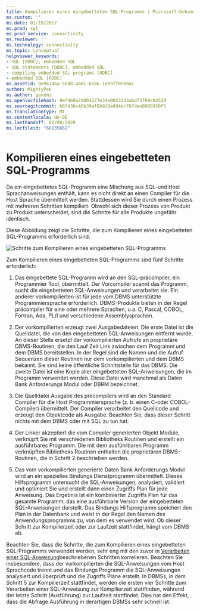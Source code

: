 ```yaml
---
title: Kompilieren eines eingebetteten SQL-Programms | Microsoft-Dokumentation
ms.custom: ''
ms.date: 01/19/2017
ms.prod: sql
ms.prod_service: connectivity
ms.reviewer: ''
ms.technology: connectivity
ms.topic: conceptual
helpviewer_keywords:
- SQL [ODBC], embedded SQL
- SQL statements [ODBC], embedded SQL
- compiling embedded SQL programs [ODBC]
- embedded SQL [ODBC]
ms.assetid: 9e94146a-5b80-4a01-b586-1e03ff05b9ac
author: MightyPen
ms.author: genemi
ms.openlocfilehash: 9ef460a7d004227e34e0043223abdf3769c92520
ms.sourcegitcommit: b87d36c46b39af8b929ad94ec707dee8800950f5
ms.translationtype: MT
ms.contentlocale: de-DE
ms.lasthandoff: 02/08/2020
ms.locfileid: "68135662"
---
```

# <a name="compiling-an-embedded-sql-program"></a>Kompilieren eines eingebetteten SQL-Programms
Da ein eingebettetes SQL-Programm eine Mischung aus SQL-und Host Sprachanweisungen enthält, kann es nicht direkt an einen Compiler für die Host Sprache übermittelt werden. Stattdessen wird Sie durch einen Prozess mit mehreren Schritten kompiliert. Obwohl sich dieser Prozess von Produkt zu Produkt unterscheidet, sind die Schritte für alle Produkte ungefähr identisch.  
  
 Diese Abbildung zeigt die Schritte, die zum Kompilieren eines eingebetteten SQL-Programms erforderlich sind.  
  
 ![Schritte zum Kompilieren eines eingebetteten SQL-Programms](../../odbc/reference/media/pr02.gif "pr02")  
  
 Zum Kompilieren eines eingebetteten SQL-Programms sind fünf Schritte erforderlich:  
  
1.  Das eingebettete SQL-Programm wird an den SQL-präcompiler, ein Programmier Tool, übermittelt. Der Vorcompiler scannt das Programm, sucht die eingebetteten SQL-Anweisungen und verarbeitet sie. Ein anderer vorkompilierten ist für jede vom DBMS unterstützte Programmiersprache erforderlich. DBMS-Produkte bieten in der Regel präcompiler für eine oder mehrere Sprachen, u.a. C, Pascal, COBOL, Fortran, Ada, PL/I und verschiedene Assemblysprachen.  
  
2.  Der vorkompilierten erzeugt zwei Ausgabedateien. Die erste Datei ist die Quelldatei, die von den eingebetteten SQL-Anweisungen entfernt wurde. An dieser Stelle ersetzt der vorkompilierten Aufrufe an proprietäre DBMS-Routinen, die den Lauf Zeit Link zwischen dem Programm und dem DBMS bereitstellen. In der Regel sind die Namen und die Aufruf Sequenzen dieser Routinen nur dem vorkompilierten und dem DBMS bekannt. Sie sind keine öffentliche Schnittstelle für das DBMS. Die zweite Datei ist eine Kopie aller eingebetteten SQL-Anweisungen, die im Programm verwendet werden. Diese Datei wird manchmal als Daten Bank Anforderungs Modul oder DBRM bezeichnet.  
  
3.  Die Quelldatei Ausgabe des precompilers wird an den Standard Compiler für die Host Programmiersprache (z. b. einen C-oder COBOL-Compiler) übermittelt. Der Compiler verarbeitet den Quellcode und erzeugt den Objektcode als Ausgabe. Beachten Sie, dass dieser Schritt nichts mit dem DBMS oder mit SQL zu tun hat.  
  
4.  Der Linker akzeptiert die vom Compiler generierten Objekt Module, verknüpft Sie mit verschiedenen Bibliotheks Routinen und erstellt ein ausführbares Programm. Die mit dem ausführbaren Programm verknüpften Bibliotheks Routinen enthalten die proprietären DBMS-Routinen, die in Schritt 2 beschrieben werden.  
  
5.  Das vom vorkompilierten generierte Daten Bank Anforderungs Modul wird an ein spezielles Bindungs Dienstprogramm übermittelt. Dieses Hilfsprogramm untersucht die SQL-Anweisungen, analysiert, validiert und optimiert Sie und erstellt dann einen Zugriffs Plan für jede Anweisung. Das Ergebnis ist ein kombinierter Zugriffs Plan für das gesamte Programm, das eine ausführbare Version der eingebetteten SQL-Anweisungen darstellt. Das Bindungs Hilfsprogramm speichert den Plan in der Datenbank und weist in der Regel den Namen des Anwendungsprogramms zu, von dem es verwendet wird. Ob dieser Schritt zur Kompilierzeit oder zur Laufzeit stattfindet, hängt vom DBMS ab.  
  
 Beachten Sie, dass die Schritte, die zum Kompilieren eines eingebetteten SQL-Programms verwendet werden, sehr eng mit den zuvor in [Verarbeiten einer SQL-Anweisung](../../odbc/reference/processing-a-sql-statement.md)beschriebenen Schritten korrelieren. Beachten Sie insbesondere, dass der vorkompilierten die SQL-Anweisungen vom Host Sprachcode trennt und das Bindungs Programm die SQL-Anweisungen analysiert und überprüft und die Zugriffs Pläne erstellt. In DBMSs, in dem Schritt 5 zur Kompilierzeit stattfindet, werden die ersten vier Schritte zum Verarbeiten einer SQL-Anweisung zur Kompilierzeit stattfinden, während der letzte Schritt (Ausführung) zur Laufzeit stattfindet. Dies hat den Effekt, dass die Abfrage Ausführung in derartigen DBMSs sehr schnell ist.
